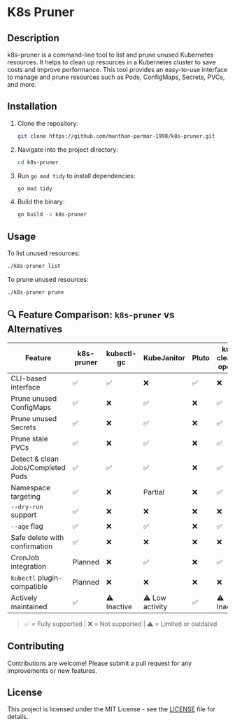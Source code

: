 # K8s Pruner

## Description

k8s-pruner is a command-line tool to list and prune unused Kubernetes resources. It helps to clean up resources in a Kubernetes cluster to save costs and improve performance. This tool provides an easy-to-use interface to manage and prune resources such as Pods, ConfigMaps, Secrets, PVCs, and more.

## Installation

1. Clone the repository:
    ```bash
    git clone https://github.com/manthan-parmar-1998/k8s-pruner.git
    ```
2. Navigate into the project directory:
    ```bash
    cd k8s-pruner
    ```
3. Run `go mod tidy` to install dependencies:
    ```bash
    go mod tidy
    ```
4. Build the binary:
    ```bash
    go build -o k8s-pruner
    ```

## Usage

To list unused resources:

```bash
./k8s-pruner list
```

To prune unused resources:

```bash
./k8s-pruner prune
```

## 🔍 Feature Comparison: `k8s-pruner` vs Alternatives

| Feature                            | k8s-pruner | kubectl-gc  | KubeJanitor     | Pluto | kube-cleanup-operator |
| ---------------------------------- | ---------- | ----------- | --------------- | ----- | --------------------- |
| CLI-based interface                | ✅         | ✅          | ❌              | ✅    | ❌                    |
| Prune unused ConfigMaps            | ✅         | ❌          | ✅              | ❌    | ✅                    |
| Prune unused Secrets               | ✅         | ❌          | ✅              | ❌    | ✅                    |
| Prune stale PVCs                   | ✅         | ❌          | ✅              | ❌    | ✅                    |
| Detect & clean Jobs/Completed Pods | ✅         | ✅          | ✅              | ❌    | ✅                    |
| Namespace targeting                | ✅         | ❌          | Partial         | ❌    | ✅                    |
| `--dry-run` support                | ✅         | ❌          | ❌              | ❌    | ❌                    |
| `--age` flag                       | ✅         | ❌          | ✅              | ❌    | ✅                    |
| Safe delete with confirmation      | ✅         | ❌          | ❌              | ❌    | ❌                    |
| CronJob integration                | Planned    | ❌          | ✅              | ❌    | ✅                    |
| `kubectl` plugin-compatible        | Planned    | ❌          | ❌              | ❌    | ❌                    |
| Actively maintained                | ✅         | ⚠️ Inactive | ⚠️ Low activity | ✅    | ⚠️ Inactive           |

> ✅ = Fully supported | ❌ = Not supported | ⚠️ = Limited or outdated

## Contributing

Contributions are welcome! Please submit a pull request for any improvements or new features.

## License

This project is licensed under the MIT License - see the [LICENSE](LICENSE) file for details.
